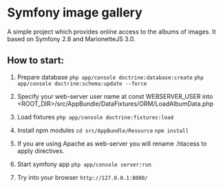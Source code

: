 Symfony image gallery
=====================

A simple project which provides online access to the albums of
images. It based on Symfony 2.8 and MarionetteJS 3.0.

How to start:
-------------
1. Prepare database
    ```php app/console doctrine:database:create```
    ```php app/console doctrine:schema:update --force```
    
2. Specify your web-server user name at const WEBSERVER_USER 
into <ROOT_DIR>/src/AppBundle/DataFixtures/ORM/LoadAlbumData.php
   
3. Load fixtures
   ```php app/console doctrine:fixtures:load```

4. Install npm modules
    ```cd src/AppBundle/Resource```
    ```npm install```

5. If you are using Apache as web-server you will rename .htacess to 
apply directives.

6. Start symfony app
    ```php app/console server:run```
    
7. Try into your browser
    ```http://127.0.0.1:8000/```